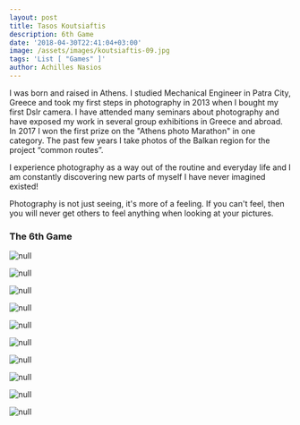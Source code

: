 ```yaml
---
layout: post
title: Tasos Koutsiaftis
description: 6th Game
date: '2018-04-30T22:41:04+03:00'
image: /assets/images/koutsiaftis-09.jpg
tags: 'List [ "Games" ]'
author: Achilles Nasios
---
```

I was born and raised in Athens. I studied Mechanical Engineer in Patra City, Greece and took my first steps in photography in 2013 when I bought my first Dslr camera. I have attended many seminars about photography and have exposed my work in several group exhibitions in Greece and abroad. In 2017 I won the first prize on the "Athens photo Marathon" in one category. The past few years I take photos of the Balkan region for the project “common routes”.

I experience photography as a way out of the routine and everyday life and I am constantly discovering new parts of myself I have never imagined existed!

Photography is not just seeing, it's more of a feeling. If you can't feel, then you will never get others to feel anything when looking at your pictures.

### The 6th Game

![null](/assets/images/koutsiaftis-01.jpg)

![null](/assets/images/koutsiaftis-02.jpg)

![null](/assets/images/koutsiaftis-03.jpg)

![null](/assets/images/koutsiaftis-04.jpg)

![null](/assets/images/koutsiaftis-05.jpg)

![null](/assets/images/koutsiaftis-06.jpg)

![null](/assets/images/koutsiaftis-07.jpg)

![null](/assets/images/koutsiaftis-08.jpg)

![null](/assets/images/koutsiaftis-09.jpg)

![null](/assets/images/koutsiaftis-10.jpg)

